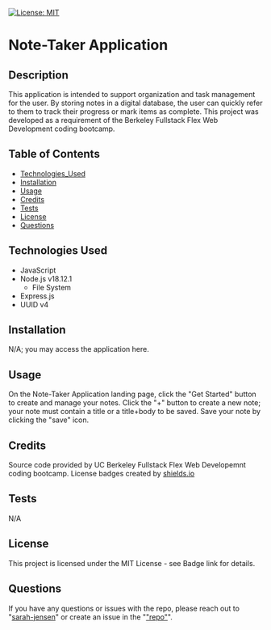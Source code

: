 [![License: MIT](https://img.shields.io/badge/License-MIT-yellow.svg)](https://opensource.org/licenses/MIT)
  # Note-Taker Application
  
  ## Description
  This application is intended to support organization and task management for the user. By storing notes in a digital database, the user can quickly refer to them to track their progress or mark items as complete. This project was developed as a requirement of the Berkeley Fullstack Flex Web Development coding bootcamp.
  
  ## Table of Contents
  
  * [Technologies_Used](#technologies-used)
  * [Installation](#installation)
  * [Usage](#usage)
  * [Credits](#credits)
  * [Tests](#tests)
  * [License](#license)
  * [Questions](#questions)
  
  ## Technologies Used
  - JavaScript
  - Node.js v18.12.1
    - File System
  - Express.js
  - UUID v4

  
  ## Installation
  N/A; you may access the application here.
  
  ## Usage
  On the Note-Taker Application landing page, click the "Get Started" button to create and manage your notes. Click the "+" button to create a new note; your note must contain a title or a title+body to be saved. Save your note by clicking the "save" icon.
  
  ## Credits
  Source code provided by UC Berkeley Fullstack Flex Web Developemnt coding bootcamp.
  License badges created by [shields.io](https://shields.io/) 
  
  ## Tests
  N/A
  
  ## License
  This project is licensed under the MIT License - see Badge link for details.
  
  ## Questions
  If you have any questions or issues with the repo, please reach out to "[sarah-jensen]("https://github.com/sarah-jensen")" or create an issue in the "["repo"](https://github.com/sarah-jensen/note-taker)".
